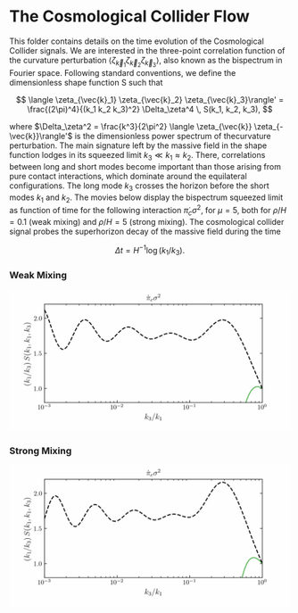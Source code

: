 # The Cosmological Collider Flow

This folder contains details on the time evolution of the Cosmological Collider signals. We are interested in the three-point correlation function of the curvature perturbation $\langle \zeta_{\vec{k}_1} \zeta_{\vec{k}_2} \zeta_{\vec{k}_3}\rangle$, also known as the bispectrum in Fourier space. Following standard conventions, we define the dimensionless shape function S such that 

$$
\langle \zeta_{\vec{k}_1} \zeta_{\vec{k}_2} \zeta_{\vec{k}_3}\rangle' = \frac{(2\pi)^4}{(k_1 k_2 k_3)^2} \Delta_\zeta^4 \, S(k_1, k_2, k_3),
$$

where $\Delta_\zeta^2 = \frac{k^3}{2\pi^2} \langle \zeta_{\vec{k}} \zeta_{-\vec{k}}\rangle'$ is the dimensionless power spectrum of thecurvature perturbation. The main signature left by the massive field in the shape function lodges in its squeezed limit $k_3 \ll k_1 \approx k_2$. There, correlations between long and short modes become important than those arising from pure contact interactions, which dominate around the equilateral configurations. The long mode $k_3$ crosses the horizon before the short modes $k_1$ and $k_2$. The movies below display the bispectrum squeezed limit as function of time for the following interaction $\dot{\pi}_c \sigma^2$, for $\mu = 5$, both for $\rho/H = 0.1$ (weak mixing) and $\rho/H = 5$ (strong mixing). The cosmological collider signal probes the superhorizon decay of the massive field during the time 

$$
\Delta t = H^{-1} \log (k_1/k_3).
$$


### Weak Mixing

<p align="center">
  <img src="CosmologicalColliderFlow_WeakMixing.gif">
</p>

### Strong Mixing

<p align="center">
  <img src="CosmologicalColliderFlow_StrongMixing.gif">
</p>
